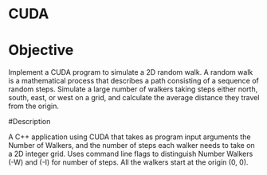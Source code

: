 # CUDA

# Objective
Implement a CUDA program to simulate a 2D random walk. A random walk is a mathematical process that describes a path consisting of a sequence of random steps. Simulate a large number of walkers taking steps either north, south, east, or west on a grid, and calculate the average distance they travel from the origin.

#Description

A C++ application using CUDA that takes as program input arguments the Number of Walkers, and the number of steps each walker needs to take on a 2D integer grid. Uses command line flags to distinguish Number Walkers (-W) and (-I) for number of steps. All the walkers start at the origin (0, 0). 
